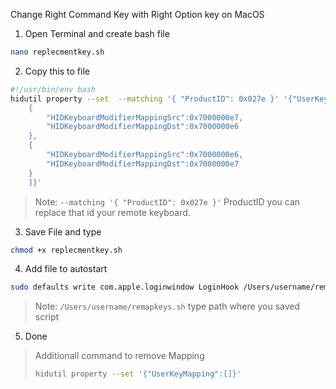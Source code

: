 Change Right Command Key with Right Option key on MacOS


1. Open Terminal and create bash file
```sh
nano replecmentkey.sh
```
2. Copy this to file
```sh
#!/usr/bin/env bash
hidutil property --set  --matching '{ "ProductID": 0x027e }' '{"UserKeyMapping":[
    {
        "HIDKeyboardModifierMappingSrc":0x7000000e7,
        "HIDKeyboardModifierMappingDst":0x7000000e6
    },
    {
        "HIDKeyboardModifierMappingSrc":0x7000000e6,
        "HIDKeyboardModifierMappingDst":0x7000000e7
    }
    ]}'
```

> Note: `--matching '{ "ProductID": 0x027e }'` ProductID you can replace that id your remote keyboard. 

3. Save File and type 

```sh 
chmod +x replecmentkey.sh
```

4. Add file to autostart 
``` sh 
sudo defaults write com.apple.loginwindow LoginHook /Users/username/remapkeys.sh
```
> Note: `/Users/username/remapkeys.sh` type path where you saved script

5. Done

> Additionall command to remove Mapping 
>````sh 
> hidutil property --set '{"UserKeyMapping":[]}'
